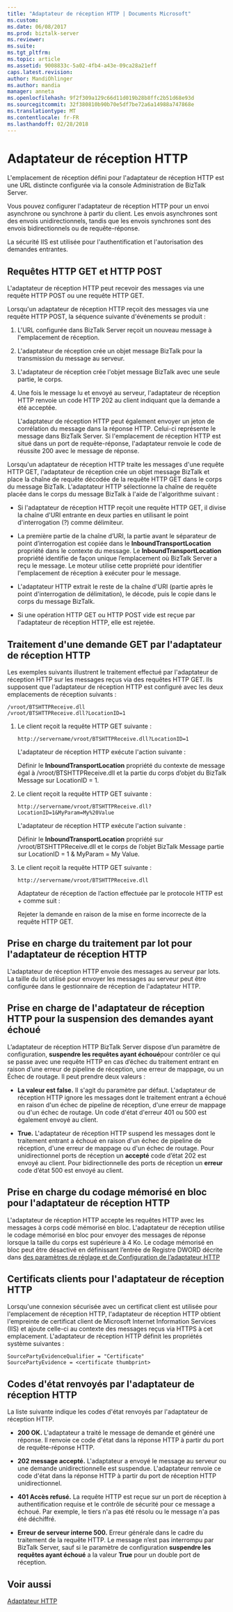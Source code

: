```yaml
---
title: "Adaptateur de réception HTTP | Documents Microsoft"
ms.custom: 
ms.date: 06/08/2017
ms.prod: biztalk-server
ms.reviewer: 
ms.suite: 
ms.tgt_pltfrm: 
ms.topic: article
ms.assetid: 9008833c-5a02-4fb4-a43e-09ca28a21eff
caps.latest.revision: 
author: MandiOhlinger
ms.author: mandia
manager: anneta
ms.openlocfilehash: 9f2f309a129c66d11d019b28b8ffc2b51d68e93d
ms.sourcegitcommit: 32f380810b90b70e5df7be72a6a14988a747868e
ms.translationtype: MT
ms.contentlocale: fr-FR
ms.lasthandoff: 02/28/2018
---
```

# <a name="http-receive-adapter"></a>Adaptateur de réception HTTP
L'emplacement de réception défini pour l'adaptateur de réception HTTP est une URL distincte configurée via la console Administration de BizTalk Server.  
  
 Vous pouvez configurer l'adaptateur de réception HTTP pour un envoi asynchrone ou synchrone à partir du client. Les envois asynchrones sont des envois unidirectionnels, tandis que les envois synchrones sont des envois bidirectionnels ou de requête-réponse.  
  
 La sécurité IIS est utilisée pour l'authentification et l'autorisation des demandes entrantes.  
  
## <a name="http-get-and-http-post-requests"></a>Requêtes HTTP GET et HTTP POST  
 L'adaptateur de réception HTTP peut recevoir des messages via une requête HTTP POST ou une requête HTTP GET.  
  
 Lorsqu'un adaptateur de réception HTTP reçoit des messages via une requête HTTP POST, la séquence suivante d'événements se produit :  
  
1.  L'URL configurée dans BizTalk Server reçoit un nouveau message à l'emplacement de réception.  
  
2.  L'adaptateur de réception crée un objet message BizTalk pour la transmission du message au serveur.  
  
3.  L'adaptateur de réception crée l'objet message BizTalk avec une seule partie, le corps.  
  
4.  Une fois le message lu et envoyé au serveur, l'adaptateur de réception HTTP renvoie un code HTTP 202 au client indiquant que la demande a été acceptée.  
  
     L'adaptateur de réception HTTP peut également envoyer un jeton de corrélation du message dans la réponse HTTP. Celui-ci représente le message dans BizTalk Server. Si l'emplacement de réception HTTP est situé dans un port de requête-réponse, l'adaptateur renvoie le code de réussite 200 avec le message de réponse.  
  
 Lorsqu'un adaptateur de réception HTTP traite les messages d'une requête HTTP GET, l'adaptateur de réception crée un objet message BizTalk et place la chaîne de requête décodée de la requête HTTP GET dans le corps du message BizTalk. L'adaptateur HTTP sélectionne la chaîne de requête placée dans le corps du message BizTalk à l'aide de l'algorithme suivant :  
  
-   Si l'adaptateur de réception HTTP reçoit une requête HTTP GET, il divise la chaîne d'URI entrante en deux parties en utilisant le point d'interrogation (?) comme délimiteur.  
  
-   La première partie de la chaîne d’URI, la partie avant le séparateur de point d’interrogation est copiée dans le **InboundTransportLocation** propriété dans le contexte du message. Le **InboundTransportLocation** propriété identifie de façon unique l’emplacement où BizTalk Server a reçu le message. Le moteur utilise cette propriété pour identifier l'emplacement de réception à exécuter pour le message.  
  
-   L'adaptateur HTTP extrait le reste de la chaîne d'URI (partie après le point d'interrogation de délimitation), le décode, puis le copie dans le corps du message BizTalk.  
  
-   Si une opération HTTP GET ou HTTP POST vide est reçue par l'adaptateur de réception HTTP, elle est rejetée.  
  
## <a name="http-receive-adapter-processing-of-a-get-request"></a>Traitement d'une demande GET par l'adaptateur de réception HTTP  
 Les exemples suivants illustrent le traitement effectué par l'adaptateur de réception HTTP sur les messages reçus via des requêtes HTTP GET. Ils supposent que l'adaptateur de réception HTTP est configuré avec les deux emplacements de réception suivants :  
  
```  
/vroot/BTSHTTPReceive.dll  
/vroot/BTSHTTPReceive.dll?LocationID=1  
```  
  
1.  Le client reçoit la requête HTTP GET suivante :  
  
    ```  
    http://servername/vroot/BTSHTTPReceive.dll?LocationID=1  
    ```  
  
     L'adaptateur de réception HTTP exécute l'action suivante :  
  
     Définir le **InboundTransportLocation** propriété du contexte de message égal à /vroot/BTSHTTPReceive.dll et la partie du corps d’objet du BizTalk Message sur LocationID = 1.  
  
2.  Le client reçoit la requête HTTP GET suivante :  
  
    ```  
    http://servername/vroot/BTSHTTPReceive.dll?LocationID=1&MyParam=My%20Value  
    ```  
  
     L'adaptateur de réception HTTP exécute l'action suivante :  
  
     Définir le **InboundTransportLocation** propriété sur /vroot/BTSHTTPReceive.dll et le corps de l’objet BizTalk Message partie sur LocationID = 1 & MyParam = My Value.  
  
3.  Le client reçoit la requête HTTP GET suivante :  
  
    ```  
    http://servername/vroot/BTSHTTPReceive.dll  
    ```  
  
     Adaptateur de réception de l’action effectuée par le protocole HTTP est + comme suit :  
  
     Rejeter la demande en raison de la mise en forme incorrecte de la requête HTTP GET.  
  
## <a name="batching-support-for-the-http-receive-adapter"></a>Prise en charge du traitement par lot pour l'adaptateur de réception HTTP  
 L'adaptateur de réception HTTP envoie des messages au serveur par lots. La taille du lot utilisé pour envoyer les messages au serveur peut être configurée dans le gestionnaire de réception de l'adaptateur HTTP.  
  
## <a name="http-receive-adapter-support-for-suspending-failed-requests"></a>Prise en charge de l'adaptateur de réception HTTP pour la suspension des demandes ayant échoué  
 L’adaptateur de réception HTTP BizTalk Server dispose d’un paramètre de configuration, **suspendre les requêtes ayant échoué**pour contrôler ce qui se passe avec une requête HTTP en cas d’échec du traitement entrant en raison d’une erreur de pipeline de réception, une erreur de mappage, ou un Échec de routage. Il peut prendre deux valeurs :  
  
-   **La valeur est false.** Il s'agit du paramètre par défaut. L'adaptateur de réception HTTP ignore les messages dont le traitement entrant a échoué en raison d'un échec de pipeline de réception, d'une erreur de mappage ou d'un échec de routage. Un code d'état d'erreur 401 ou 500 est également envoyé au client. 
  
-   **True.** L'adaptateur de réception HTTP suspend les messages dont le traitement entrant a échoué en raison d'un échec de pipeline de réception, d'une erreur de mappage ou d'un échec de routage. Pour unidirectionnel ports de réception un **accepté** code d’état 202 est envoyé au client. Pour bidirectionnelle des ports de réception un **erreur** code d’état 500 est envoyé au client.  
  
## <a name="chunked-encoding-support-for-the-http-receive-adapter"></a>Prise en charge du codage mémorisé en bloc pour l'adaptateur de réception HTTP  
 L'adaptateur de réception HTTP accepte les requêtes HTTP avec les messages à corps codé mémorisé en bloc. L'adaptateur de réception utilise le codage mémorisé en bloc pour envoyer des messages de réponse lorsque la taille du corps est supérieure à 4 Ko. Le codage mémorisé en bloc peut être désactivé en définissant l’entrée de Registre DWORD décrite dans [des paramètres de réglage et de Configuration de l’adaptateur HTTP](../core/http-adapter-configuration-and-tuning-parameters.md)  
  
## <a name="client-certificates-for-the-http-receive-adapter"></a>Certificats clients pour l'adaptateur de réception HTTP  
 Lorsqu'une connexion sécurisée avec un certificat client est utilisée pour l'emplacement de réception HTTP, l'adaptateur de réception HTTP obtient l'empreinte de certificat client de Microsoft Internet Information Services (IIS) et ajoute celle-ci au contexte des messages reçus via HTTPS à cet emplacement. L'adaptateur de réception HTTP définit les propriétés système suivantes :  
  
```  
SourcePartyEvidenceQualifier = "Certificate"  
SourcePartyEvidence = <certificate thumbprint>  
```  
  
## <a name="status-codes-returned-by-the-http-receive-adapter"></a>Codes d'état renvoyés par l'adaptateur de réception HTTP  
 La liste suivante indique les codes d'état renvoyés par l'adaptateur de réception HTTP.  
  
-   **200 OK.** L'adaptateur a traité le message de demande et généré une réponse. Il renvoie ce code d'état dans la réponse HTTP à partir du port de requête-réponse HTTP.  
  
-   **202 message accepté.** L'adaptateur a envoyé le message au serveur ou une demande unidirectionnelle est suspendue. L'adaptateur renvoie ce code d'état dans la réponse HTTP à partir du port de réception HTTP unidirectionnel.  
  
-   **401 Accès refusé.** La requête HTTP est reçue sur un port de réception à authentification requise et le contrôle de sécurité pour ce message a échoué. Par exemple, le tiers n'a pas été résolu ou le message n'a pas été déchiffré.  
  
-   **Erreur de serveur interne 500.** Erreur générale dans le cadre du traitement de la requête HTTP. Le message n’est pas interrompu par BizTalk Server, sauf si le paramètre de configuration **suspendre les requêtes ayant échoué** a la valeur **True** pour un double port de réception.  
  
## <a name="see-also"></a>Voir aussi  
 [Adaptateur HTTP](../core/http-adapter.md)